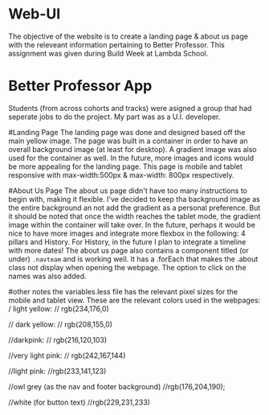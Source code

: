 # Web-UI
The objective of the website is to create a landing page & about us page with the releveant information pertaining to Better Professor. This assignment was given during Build Week at Lambda School.

# Better Professor App
Students (from across cohorts and tracks) were asigned a group that had seperate jobs to do the project. My part was as a U.I. developer. 

#Landing Page
The landing page was done and designed based off the main yellow image. The page was built in a container in order to have an overall background image (at least for desktop). A gradient image was also used for the container as well. In the future, more images and icons would be more appealing for the landing page. This page is mobile and tablet responsive with max-width:500px & max-width: 800px respectively.

#About Us Page
The about us page didn't have too many instructions to begin with, making it flexible. I've decided to keep tha background image as the entire background an not add the gradient as a personal preference. But it should be noted that once the width reaches the tablet mode, the gradient image within the container will take over. In the future, perhaps it would be nice to have more images and integrate more flexbox in the following: 4 pillars and History. For History, in the future I plan to integrate a timeline with more dates! The about us page also contains a component titled (or under) `.navteam` and is working well. It has a .forEach that makes the .about class not display when opening the webpage. The option to click on the names was also added. 

#other notes
the variables.less file has the relevant pixel sizes for the mobile and tablet view. 
These are the relevant colors used in the webpages:
/ light yellow:
// rgb(234,176,0)

// dark yellow:
// rgb(208,155,0)

//darkpink:
// rgb(216,120,103)

//very light pink:
// rgb(242,167,144)

//light pink:
//rgb(233,141,123)

//owl grey (as the nav and footer background)
//rgb(176,204,190);

//white (for button text)
//rgb(229,231,233)